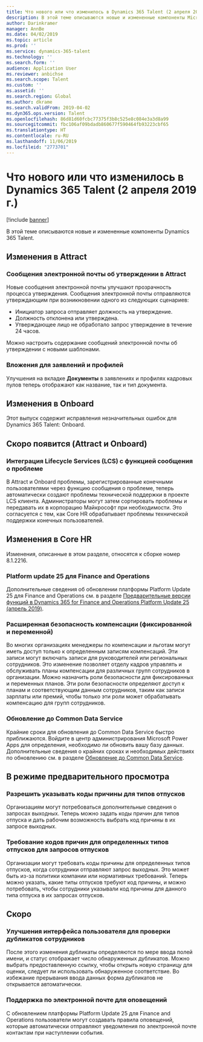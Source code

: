 ```yaml
---
title: Что нового или что изменилось в Dynamics 365 Talent (2 апреля 2019 г.)
description: В этой теме описываются новые и измененные компоненты Microsoft Dynamics 365 Talent.
author: Darinkramer
manager: AnnBe
ms.date: 04/02/2019
ms.topic: article
ms.prod: ''
ms.service: dynamics-365-talent
ms.technology: ''
ms.search.form: ''
audience: Application User
ms.reviewer: anbichse
ms.search.scope: Talent
ms.custom: ''
ms.assetid: ''
ms.search.region: Global
ms.author: dkrame
ms.search.validFrom: 2019-04-02
ms.dyn365.ops.version: Talent
ms.openlocfilehash: 86d81d60fcbc77375f3b8c525e8c084e3a3d8a99
ms.sourcegitcommit: fbc106af09bdadb860677f590464fb93223cbf65
ms.translationtype: HT
ms.contentlocale: ru-RU
ms.lasthandoff: 11/06/2019
ms.locfileid: "2773701"
---
```

# <a name="whats-new-or-changed-in-dynamics-365-talent-april-2-2019"></a>Что нового или что изменилось в Dynamics 365 Talent (2 апреля 2019 г.)

[!include [banner](includes/banner.md)]

В этой теме описываются новые и измененные компоненты Dynamics 365 Talent.

## <a name="changes-in-attract"></a>Изменения в Attract

### <a name="approval-emails-in-attract"></a>Сообщения электронной почты об утверждении в Attract
Новые сообщения электронной почты улучшают прозрачность процесса утверждения. Сообщения электронной почты отправляются утверждающим при возникновении одного из следующих сценариев:

- Инициатор запроса отправляет должность на утверждение.
- Должность отклонена или утверждена.
- Утверждающее лицо не обработало запрос утверждение в течение 24 часов.

Можно настроить содержание сообщений электронной почты об утверждении с новыми шаблонами.

### <a name="application-and-profile-attachments"></a>Вложения для заявлений и профилей
Улучшения на вкладке **Документы** в заявлениях и профилях кадровых пулов теперь отображают как название, так и тип документа.

## <a name="changes-in-onboard"></a>Изменения в Onboard
Этот выпуск содержит исправления незначительных ошибок для Dynamics 365 Talent: Onboard.

## <a name="coming-soon-attract-and-onboard"></a>Скоро появится (Attract и Onboard)

### <a name="lifecycle-services-lcs-integration-with-report-a-problem"></a>Интеграция Lifecycle Services (LCS) с функцией сообщения о проблеме
В Attract и Onboard проблемы, зарегистрированные конечными пользователями через функцию сообщения о проблеме, теперь автоматически создают проблемы технической поддержки в проекте LCS клиента. Администраторы могут затем сортировать проблемы и передавать их в корпорацию Майкрософт при необходимости. Это согласуется с тем, как Core HR обрабатывает проблемы технической поддержки конечных пользователей.

## <a name="changes-in-core-hr"></a>Изменения в Core HR
Изменения, описанные в этом разделе, относятся к сборке номер 8.1.2216.

### <a name="platform-update-25-for-finance-and-operations"></a>Platform update 25 для Finance and Operations
Дополнительные сведения об обновлении платформы Platform Update 25 для Finance and Operations см. в разделе [Предварительные версии функций в Dynamics 365 for Finance and Operations Platform Update 25 (апрель 2019)](https://docs.microsoft.com/dynamics365/unified-operations/fin-and-ops/get-started/whats-new-platform-25).

###  <a name="advanced-compensation-security-fixed-and-variable"></a>Расширенная безопасность компенсации (фиксированной и переменной)
Во многих организациях менеджеры по компенсации и льготам могут иметь доступ только к определенным записям компенсаций. Эти записи могут включать записи для руководителей или региональных сотрудников. Это изменение позволяет отделу кадров управлять и обслуживать планы компенсации для различных групп сотрудников в организации. Можно назначить роли безопасности для фиксированных и переменных планов. Эти роли безопасности определяют доступ к планам и соответствующим данным сотрудников, таким как записи зарплаты или премий, чтобы только эти роли может обрабатывать компенсацию для групп сотрудников.

### <a name="upgrade-to-common-data-service"></a>Обновление до Common Data Service
Крайние сроки для обновления до Common Data Service быстро приближаются. Войдите в центр администрирования Microsoft Power Apps для определения, необходимо ли обновить вашу базу данных. Дополнительные сведения о крайних сроках и необходимых действиях по обновлению см. в разделе [Обновление до Common Data Service](https://docs.microsoft.com/common-data-service/upgradecds/introduction-upgrade-cds).

## <a name="in-preview"></a>В режиме предварительного просмотра

### <a name="allow-reason-codes-to-be-specified-on-leave-types"></a>Разрешить указывать коды причины для типов отпусков
Организациям могут потребоваться дополнительные сведения о запросах выходных. Теперь можно задать коды причин для типов отпуска и дать рабочим возможность выбрать код причины в их запросе выходных.

### <a name="require-reason-codes-for-certain-leave-types-on-time-off-requests"></a>Требование кодов причин для определенных типов отпусков для запросов отпусков
Организации могут требовать коды причины для определенных типов отпусков, когда сотрудники отправляют запрос выходных. Это может быть из-за политики компании или нормативных требований. Теперь можно указать, какие типы отпусков требуют код причины, и можно потребовать, чтобы сотрудники указывали код причины для данного типа отпуска в их запросах отпусков.

## <a name="coming-soon"></a>Скоро

### <a name="improvements-to-the-user-interface-for-duplicate-employee-check"></a>Улучшения интерфейса пользователя для проверки дубликатов сотрудников
После этого изменения дубликаты определяются по мере ввода полей имени, и статус отображает число обнаруженных дубликатов. Можно выбрать предоставленную ссылку, чтобы открыть новую страницу для оценки, следует ли использовать обнаруженное соответствие. Во избежание прерывания ввода данных форма дубликатов не открывается автоматически.

###  <a name="email-support-for-alerts"></a>Поддержка по электронной почте для оповещений
С обновлением платформы Platform Update 25 для Finance and Operations пользователи могут создавать правила оповещений, которые автоматически отправляют уведомления по электронной почте контактам при наступлении события. 
